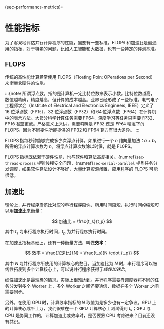 (sec-performance-metrics)=
# 性能指标

为了客观地评估并行计算程序的性能，需要有一些标准。FLOPS 和加速比是最通用的指标，对于特定的问题，比如人工智能和大数据，也有一些特定的评测基准。

## FLOPS

传统的高性能计算经常使用 FLOPS（Floating Point OPerations per Second）来衡量软硬件的性能。

:::{note}
所谓浮点数，指的是计算机一定比特位数来表示小数。比特位数越高，数值越精确，精度越高，但计算的成本越高。业界已经形成了一些标准，电气电子工程师学会（Institute of Electrical and Electronics Engineers, IEEE）定义了 16 位浮点数（FP16）、32 位浮点数（FP32）和 64 位浮点数（FP64）在计算机中的表示方法。大部分科学计算任务需要 FP64，深度学习等任务只需要 FP32、FP16 甚至更低。严格意义上来讲，需要明确是 FP32 还是 FP64 精度下的 FLOPS。因为不同硬件所能提供的 FP32 和 FP64 算力有很大差异。
:::

FLOPS 指每秒钟能够完成多少次浮点计算。如果进行一个 $n$ 维向量加法：$a + b$，所需的浮点计算次数为 $n$。将浮点计算次数除以时间，就是 FLOPS。

FLOPS 指标既依赖于硬件性能，也与软件和算法高度相关。{numref}`sec-thread-process` 提到线程安全问题，{numref}`sec-serial-parallel` 提到任务分发调度，如果软件算法设计不够好，大量计算资源闲置，应用程序的 FLOPS 可能很低。

## 加速比

理论上，并行程序应该比对应的串行程序更快，所用时间更短。执行时间的缩短可以用**加速比**来衡量：

$$
加速比 = \frac{t_s}{t_p}
$$

其中 $t_s$ 为串行程序执行时间，$t_p$ 为并行程序执行时间。

在加速比指标基础上，还有一种衡量方法，叫做**效率**：

$$
效率 = \frac{加速比}{N} = \frac{t_s}{N \cdot {t_p}}
$$

其中 $N$ 为并行程序所使用的计算核心的数目。当加速比为 $N$ 时，串行程序可以被线性拓展到多个计算核心上，可以说并行程序获得了*线性加速比*。

线性加速比是最理想的情况，实际上很难达到。并行程序需要有调度器将不同的任务分发到多个 Worker 上，多个 Worker 之间还要通信，数据在多个 Worker 之间需要同步。

另外，在使用 GPU 时，计算效率指标的 $N$ 取值为是多少也有一定争议。GPU 上的计算核心成千上万，我们很难在一个 GPU 计算核心上测试得到 $t_s$；GPU 与 CPU 是协同工作的，计算加速比或效率时，是否要把 CPU 考虑进来？目前还没有共识。